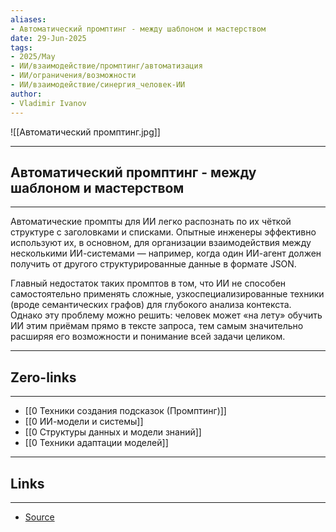 ```yaml
---
aliases: 
- Автоматический промптинг - между шаблоном и мастерством 
date: 29-Jun-2025
tags:
- 2025/May
- ИИ/взаимодействие/промптинг/автоматизация
- ИИ/ограничения/возможности
- ИИ/взаимодействие/синергия_человек-ИИ
author:
- Vladimir Ivanov
---
```

![[Автоматический промптинг.jpg]]

-----
##  Автоматический промптинг - между шаблоном и мастерством 
-----
Автоматические промпты для ИИ легко распознать по их чёткой структуре с заголовками и списками. Опытные инженеры эффективно используют их, в основном, для организации взаимодействия между несколькими ИИ-системами — например, когда один ИИ-агент должен получить от другого структурированные данные в формате JSON.

Главный недостаток таких промптов в том, что ИИ не способен самостоятельно применять сложные, узкоспециализированные техники (вроде семантических графов) для глубокого анализа контекста. Однако эту проблему можно решить: человек может «на лету» обучить ИИ этим приёмам прямо в тексте запроса, тем самым значительно расширяя его возможности и понимание всей задачи целиком.

---
## Zero-links
---
- [[0 Техники создания подсказок (Промптинг)]]
- [[0 ИИ-модели и системы]]
- [[0 Структуры данных и модели знаний]]
- [[0 Техники адаптации моделей]]

---
## Links
---
- [Source](https://t.me/turboproject/1649)

